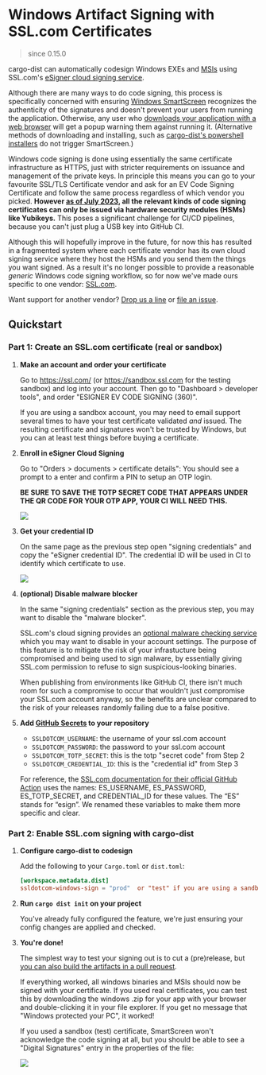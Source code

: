 # Windows Artifact Signing with SSL.com Certificates

> since 0.15.0

cargo-dist can automatically codesign Windows EXEs and [MSIs](installers/msi.md) using SSL.com's [eSigner cloud signing service](https://www.ssl.com/esigner/).

Although there are many ways to do code signing, this process is specifically concerned with ensuring [Windows SmartScreen](https://learn.microsoft.com/en-us/windows/security/operating-system-security/virus-and-threat-protection/microsoft-defender-smartscreen/) recognizes the authenticity of the signatures and doesn't prevent your users from running the application. Otherwise, any user who [downloads your application with a web browser](https://en.wikipedia.org/wiki/Mark_of_the_Web) will get a popup warning them against running it. (Alternative methods of downloading and installing, such as [cargo-dist's powershell installers](installers/powershell.md) do not trigger SmartScreen.)

Windows code signing is done using essentially the same certificate infrastructure as HTTPS, just with stricter requirements on issuance and management of the private keys. In principle this means you can go to your favourite SSL/TLS Certificate vendor and ask for an EV Code Signing Certificate and follow the same process regardless of which vendor you picked. **However [as of July 2023](https://knowledge.digicert.com/alerts/code-signing-changes-in-2023), all the relevant kinds of code signing certificates can only be issued via hardware security modules (HSMs) like Yubikeys.** This poses a significant challenge for CI/CD pipelines, because you can't just plug a USB key into GitHub CI.

Although this will hopefully improve in the future, for now this has resulted in a fragmented system where each certificate vendor has its own cloud signing service where they host the HSMs and you send them the things you want signed. As a result it's no longer possible to provide a reasonable *generic* Windows code signing workflow, so for now we've made ours specific to one vendor: [SSL.com](https://www.ssl.com/).

Want support for another vendor? [Drop us a line](mailto:hello@axo.dev) or [file an issue](https://github.com/axodotdev/cargo-dist/issues).


## Quickstart

### Part 1: Create an SSL.com certificate (real or sandbox)

1. **Make an account and order your certificate**

    Go to https://ssl.com/ (or https://sandbox.ssl.com for the testing sandbox) and log into your account. Then go to "Dashboard > developer tools", and order "ESIGNER EV CODE SIGNING (360)".

    If you are using a sandbox account, you may need to email support several times to have your test certificate validated *and* issued. The resulting certificate and signatures won't be trusted by Windows, but you can at least test things before buying a certificate.

2. **Enroll in eSigner Cloud Signing**

    Go to "Orders > documents > certificate details": You should see a prompt to a enter and confirm a PIN to setup an OTP login.

    **BE SURE TO SAVE THE TOTP SECRET CODE THAT APPEARS UNDER THE QR CODE FOR YOUR OTP APP, YOUR CI WILL NEED THIS.**

    ![](./img/signing-totp.png)

3. **Get your credential ID**

    On the same page as the previous step open "signing credentials" and copy the "eSigner credential ID". The credential ID will be used in CI to identify which certificate to use.

    ![](./img/signing-cred-id.png)

4. **(optional) Disable malware blocker**

    In the same "signing credentials" section as the previous step, you may want to disable the "malware blocker".

    SSL.com's cloud signing provides an [optional malware checking service](https://www.ssl.com/guide/how-to-use-pre-signing-malware-scan-with-ssl-com-esigner/) which you may want to disable in your account settings. The purpose of this feature is to mitigate the risk of your infrastucture being compromised and being used to sign malware, by essentially giving SSL.com permission to refuse to sign suspicious-looking binaries.

    When publishing from environments like GitHub CI, there isn't much room for such a compromise to occur that wouldn't just compromise your SSL.com account anyway, so the benefits are unclear compared to the risk of your releases randomly failing due to a false positive.

5. **Add [GitHub Secrets](https://docs.github.com/en/actions/security-guides/encrypted-secrets) to your repository**

    - `SSLDOTCOM_USERNAME`: the username of your ssl.com account
    - `SSLDOTCOM_PASSWORD`: the password to your ssl.com account
    - `SSLDOTCOM_TOTP_SECRET`: this is the totp "secret code" from Step 2
    - `SSLDOTCOM_CREDENTIAL_ID`: this is the "credential id" from Step 3

    For reference, the [SSL.com documentation for their official GitHub Action](https://www.ssl.com/how-to/cloud-code-signing-integration-with-github-actions/) uses the names: ES_USERNAME, ES_PASSWORD, ES_TOTP_SECRET, and CREDENTIAL_ID for these values. The “ES” stands for “esign”. We renamed these variables to make them more specific and clear.


### Part 2: Enable SSL.com signing with cargo-dist

1. **Configure cargo-dist to codesign**

    Add the following to your `Cargo.toml` or `dist.toml`:

    ```toml
    [workspace.metadata.dist]
    ssldotcom-windows-sign = "prod"  or "test" if you are using a sandbox account
    ```


2. **Run `cargo dist init` on your project**

    You've already fully configured the feature, we're just ensuring your config changes are applied and checked.


3. **You're done!**

    The simplest way to test your signing out is to cut a (pre)release, but [you can also build the artifacts in a pull request](https://opensource.axo.dev/cargo-dist/book/ci/github.html#build-and-upload-artifacts-on-every-pull-request).

    If everything worked, all windows binaries and MSIs should now be signed with your certificate. If you used real certificates, you can test this by downloading the windows .zip for your app with your browser and double-clicking it in your file explorer. If you get no message that "Windows protected your PC", it worked!

    If you used a sandbox (test) certificate, SmartScreen won't acknowledge the code signing at all, but you should be able to see a "Digital Signatures" entry in the properties of the file:

    ![](./img/signing-properties.png)

